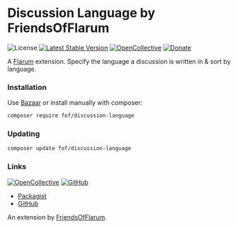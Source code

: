 # Discussion Language by FriendsOfFlarum

![License](https://img.shields.io/badge/license-MIT-blue.svg) [![Latest Stable Version](https://img.shields.io/packagist/v/fof/discussion-language.svg)](https://packagist.org/packages/fof/discussion-language) [![OpenCollective](https://img.shields.io/badge/opencollective-fof-blue.svg)](https://opencollective.com/fof/donate)  [![Donate](https://img.shields.io/badge/donate-datitisev-important.svg)](https://datitisev.me/donate)

A [Flarum](http://flarum.org) extension.  Specify the language a discussion is written in & sort by language.

### Installation

Use [Bazaar](https://discuss.flarum.org/d/5151-flagrow-bazaar-the-extension-marketplace) or install manually with composer:

```sh
composer require fof/discussion-language
```

### Updating

```sh
composer update fof/discussion-language
```

### Links

[![OpenCollective](https://img.shields.io/badge/donate-friendsofflarum-44AEE5?style=for-the-badge&logo=open-collective)](https://opencollective.com/fof/donate) [![GitHub](https://img.shields.io/badge/donate-datitisev-ea4aaa?style=for-the-badge&logo=github)](https://datitisev.me/donate/github)

- [Packagist](https://packagist.org/packages/fof/discussion-language)
- [GitHub](https://github.com/FriendsOfFlarum/discussion-language)

An extension by [FriendsOfFlarum](https://github.com/FriendsOfFlarum).
